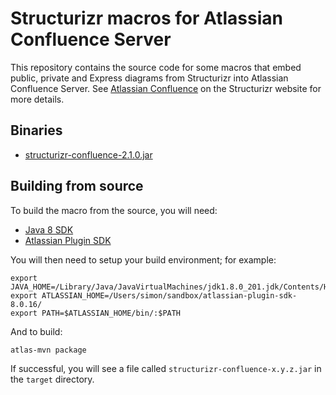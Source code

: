 # Structurizr macros for Atlassian Confluence Server

This repository contains the source code for some macros that embed public, private and Express diagrams from Structurizr into Atlassian Confluence Server. See [Atlassian Confluence](https://structurizr.com/help/atlassian-confluence) on the Structurizr website for more details.

## Binaries

 - [structurizr-confluence-2.1.0.jar](dist/structurizr-confluence-2.1.0.jar)
 
 ## Building from source
 
 To build the macro from the source, you will need:
 
  - [Java 8 SDK](https://www.oracle.com/technetwork/java/javase/downloads/jdk8-downloads-2133151.html)
  - [Atlassian Plugin SDK](https://developer.atlassian.com/server/framework/atlassian-sdk/downloads/)
  
You will then need to setup your build environment; for example:
  
```
export JAVA_HOME=/Library/Java/JavaVirtualMachines/jdk1.8.0_201.jdk/Contents/Home/
export ATLASSIAN_HOME=/Users/simon/sandbox/atlassian-plugin-sdk-8.0.16/
export PATH=$ATLASSIAN_HOME/bin/:$PATH
```

And to build:

```
atlas-mvn package
```

If successful, you will see a file called ```structurizr-confluence-x.y.z.jar``` in the ```target``` directory.